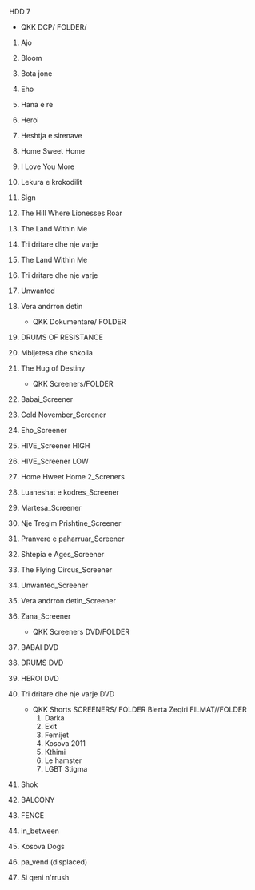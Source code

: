 HDD 7

- QKK DCP/ FOLDER/
1. Ajo
2. Bloom
3. Bota jone
4. Eho
5. Hana e re
6. Heroi
7. Heshtja e sirenave
8. Home Sweet Home
9. I Love You More
10. Lekura e krokodilit
11. Sign
12. The Hill Where Lionesses Roar
13. The Land Within Me 
14. Tri dritare dhe nje varje
15. The Land Within Me
16. Tri dritare dhe nje varje
17. Unwanted
18. Vera andrron detin


	- QKK Dokumentare/ FOLDER
1. DRUMS OF RESISTANCE
2. Mbijetesa dhe shkolla
3. The Hug of Destiny

	
   	- QKK Screeners/FOLDER
2.	Babai_Screener
3.	Cold November_Screener
4.	Eho_Screener
5.	HIVE_Screener HIGH
6.	HIVE_Screener LOW
7.	Home Hweet Home 2_Screners
8.	Luaneshat e kodres_Screener
9.	Martesa_Screener
10.	Nje Tregim Prishtine_Screener
11.	Pranvere e paharruar_Screener
12.	Shtepia e Ages_Screener
13.	The Flying Circus_Screener
14.	Unwanted_Screener
15.	Vera andrron detin_Screener
16.	Zana_Screener

	- QKK Screeners DVD/FOLDER
1.	BABAI DVD
2.	DRUMS DVD
3.	HEROI DVD
4.	Tri dritare dhe nje varje DVD

	- QKK Shorts SCREENERS/ FOLDER
   		Blerta Zeqiri FILMAT//FOLDER
   		1. Darka
		2. Exit
		3. Femijet
		4. Kosova 2011
		5. Kthimi
		6. Le hamster
		7. LGBT Stigma
3.	Shok
4.	BALCONY
5.	FENCE
6.	in_between
7.	Kosova Dogs
8.	pa_vend (displaced)
9.	Si qeni n'rrush


